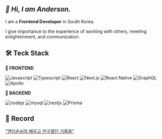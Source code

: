 ## **_👋 Hi, I am Anderson._**

I am a **Frontend Developer** in South Korea.

I give importance to the experience of working with others, meeting enlightenment, and communication.

## **🛠 Teck Stack**

<p align='left'>
  
**💎 FRONTEND**

![Javascript](https://img.shields.io/badge/javascript-F7DF1E?style=for-the-badge&logo=javascript&logoColor=white)
![Typescript](https://img.shields.io/badge/typescript-3178C6?style=for-the-badge&logo=typescript&logoColor=white)
![React](https://img.shields.io/badge/react-ffffff?style=for-the-badge&logo=react)
![Next.js](https://img.shields.io/badge/next.js-000000?style=for-the-badge&logo=nextdotjs&logoColor=white)
![React Native](https://img.shields.io/badge/reactnative-00DEED?style=for-the-badge&logo=react&logoColor=white)
![GraphQL](https://img.shields.io/badge/graphql-E10098?style=for-the-badge&logo=graphql&logoColor=white)
![Apollo](https://img.shields.io/badge/Apollo-311C87?style=for-the-badge&logo=graphql&logoColor=white)

**💎 BACKEND**

![nodejs](https://img.shields.io/badge/node.js-339933?style=for-the-badge&logo=nodedotjs&logoColor=white)
![mysql](https://img.shields.io/badge/mysql-4479A1?style=for-the-badge&logo=nodedotjs&logoColor=white)
![nestjs](https://img.shields.io/badge/nestjs-E0234E?style=for-the-badge&logo=nestjs&logoColor=white)
![Prisma](https://img.shields.io/badge/prisma-2D3748?style=for-the-badge&logo=nodedotjs&logoColor=white)

## **💾 Record**

["앤더손씨의 배우고 연구했던 기록들"](https://github.com/users/chltjdrhd777/projects/3)

</p>

